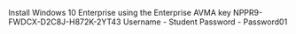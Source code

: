 Install Windows 10 Enterprise using the Enterprise AVMA key NPPR9-FWDCX-D2C8J-H872K-2YT43
Username - Student
Password - Password01
